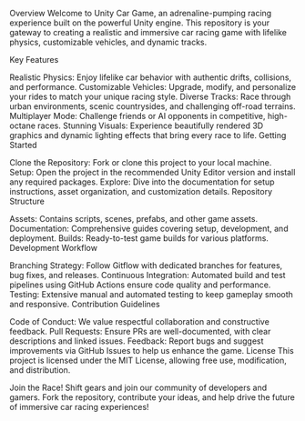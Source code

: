 Overview
Welcome to Unity Car Game, an adrenaline-pumping racing experience built on the powerful Unity engine. This repository is your gateway to creating a realistic and immersive car racing game with lifelike physics, customizable vehicles, and dynamic tracks.

Key Features

Realistic Physics: Enjoy lifelike car behavior with authentic drifts, collisions, and performance.
Customizable Vehicles: Upgrade, modify, and personalize your rides to match your unique racing style.
Diverse Tracks: Race through urban environments, scenic countrysides, and challenging off-road terrains.
Multiplayer Mode: Challenge friends or AI opponents in competitive, high-octane races.
Stunning Visuals: Experience beautifully rendered 3D graphics and dynamic lighting effects that bring every race to life.
Getting Started

Clone the Repository: Fork or clone this project to your local machine.
Setup: Open the project in the recommended Unity Editor version and install any required packages.
Explore: Dive into the documentation for setup instructions, asset organization, and customization details.
Repository Structure

Assets: Contains scripts, scenes, prefabs, and other game assets.
Documentation: Comprehensive guides covering setup, development, and deployment.
Builds: Ready-to-test game builds for various platforms.
Development Workflow

Branching Strategy: Follow Gitflow with dedicated branches for features, bug fixes, and releases.
Continuous Integration: Automated build and test pipelines using GitHub Actions ensure code quality and performance.
Testing: Extensive manual and automated testing to keep gameplay smooth and responsive.
Contribution Guidelines

Code of Conduct: We value respectful collaboration and constructive feedback.
Pull Requests: Ensure PRs are well-documented, with clear descriptions and linked issues.
Feedback: Report bugs and suggest improvements via GitHub Issues to help us enhance the game.
License
This project is licensed under the MIT License, allowing free use, modification, and distribution.

Join the Race!
Shift gears and join our community of developers and gamers. Fork the repository, contribute your ideas, and help drive the future of immersive car racing experiences!
